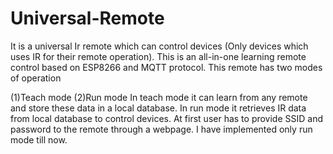 # Universal-Remote
It is a universal Ir remote which can control devices (Only devices which uses IR for their remote operation). This is an all-in-one learning remote control based on ESP8266 and MQTT protocol. This remote has two modes of operation

(1)Teach mode
(2)Run mode
In teach mode it can learn from any remote and store these data in a local database. In run mode it retrieves IR data from local database to control devices. At first user has to provide SSID and password to the remote through a webpage. I have implemented only run mode till now.
